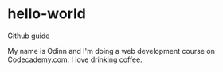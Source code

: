 # hello-world
Github guide

My name is Odinn and I'm doing a web development course on Codecademy.com.
I love drinking coffee.
